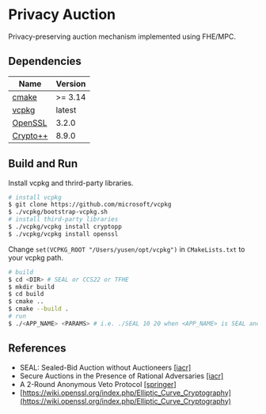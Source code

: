 Privacy Auction
=====

Privacy-preserving auction mechanism implemented using FHE/MPC.

Dependencies
-----

| Name | Version |
| --- | --- |
| [cmake](https://cmake.org/) | >= 3.14 |
| [vcpkg](https://github.com/microsoft/vcpkg) | latest |
| [OpenSSL](https://www.openssl.org/) | 3.2.0 |
| [Crypto++](https://www.cryptopp.com/) | 8.9.0 |

Build and Run
-----

Install vcpkg and thrird-party libraries.

```bash
# install vcpkg
$ git clone https://github.com/microsoft/vcpkg
$ ./vcpkg/bootstrap-vcpkg.sh
# install third-party libraries
$ ./vcpkg/vcpkg install cryptopp
$ ./vcpkg/vcpkg install openssl
```

Change `set(VCPKG_ROOT "/Users/yusen/opt/vcpkg")` in `CMakeLists.txt` to your vcpkg path.

```bash
# build
$ cd <DIR> # SEAL or CCS22 or TFHE
$ mkdir build
$ cd build
$ cmake ..
$ cmake --build .
# run
$ ./<APP_NAME> <PARAMS> # i.e. ./SEAL 10 20 when <APP_NAME> is SEAL and <PARAMS> are 10 and 20
```

References
-----

* SEAL: Sealed-Bid Auction without Auctioneers [[iacr]](https://eprint.iacr.org/2019/1332)
* Secure Auctions in the Presence of Rational Adversaries [[iacr]](https://eprint.iacr.org/2022/1541)
* A 2-Round Anonymous Veto Protocol [[springer]](https://link.springer.com/chapter/10.1007/978-3-642-04904-0_28)
* [https://wiki.openssl.org/index.php/Elliptic_Curve_Cryptography](https://wiki.openssl.org/index.php/Elliptic_Curve_Cryptography)
